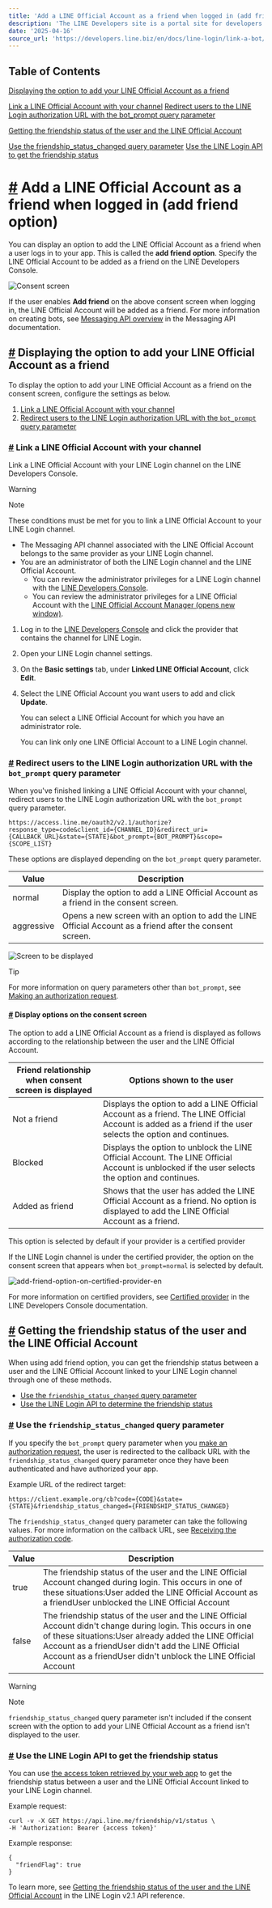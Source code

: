 ```yaml
---
title: 'Add a LINE Official Account as a friend when logged in (add friend option) | LINE Developers'
description: 'The LINE Developers site is a portal site for developers. It contains documents and tools that will help you use our various developer products. Creating LINE Login and Messaging API applications and services has never been easier!'
date: '2025-04-16'
source_url: 'https://developers.line.biz/en/docs/line-login/link-a-bot/'
---
```


## Table of Contents

[Displaying the option to add your LINE Official Account as a friend](#displaying-the-option-to-add-your-line-official-account-as-a-friend)

[Link a LINE Official Account with your channel](#link-a-line-official-account) [Redirect users to the LINE Login authorization URL with the bot_prompt query parameter](#redirect-users)

[Getting the friendship status of the user and the LINE Official Account](#getting-the-friendship-status-of-the-user-and-the-line-official-account)

[Use the friendship_status_changed query parameter](#use-friendship_status_changed) [Use the LINE Login API to get the friendship status](#use-line-login-api)

# [#](#page-title) Add a LINE Official Account as a friend when logged in (add friend option)

You can display an option to add the LINE Official Account as a friend when a user logs in to your app. This is called the **add friend option**. Specify the LINE Official Account to be added as a friend on the LINE Developers Console.

![Consent screen](/assets/img/consent-screen-with-bot-en.5c6b638f.png)

If the user enables **Add friend** on the above consent screen when logging in, the LINE Official Account will be added as a friend. For more information on creating bots, see [Messaging API overview](../../../en/docs/messaging-api/overview.md) in the Messaging API documentation.

## [#](#displaying-the-option-to-add-your-line-official-account-as-a-friend) Displaying the option to add your LINE Official Account as a friend

To display the option to add your LINE Official Account as a friend on the consent screen, configure the settings as below.

1. [Link a LINE Official Account with your channel](#link-a-line-official-account)
2. [Redirect users to the LINE Login authorization URL with the `bot_prompt` query parameter](#redirect-users)

### [#](#link-a-line-official-account) Link a LINE Official Account with your channel

Link a LINE Official Account with your LINE Login channel on the LINE Developers Console.

> [!warning]
> Note
>
> These conditions must be met for you to link a LINE Official Account to your LINE Login channel.
>
> - The Messaging API channel associated with the LINE Official Account belongs to the same provider as your LINE Login channel.
> - You are an administrator of both the LINE Login channel and the LINE Official Account.
>   - You can review the administrator privileges for a LINE Login channel with the [LINE Developers Console](../../../console.md).
>   - You can review the administrator privileges for a LINE Official Account with the [LINE Official Account Manager (opens new window)](https://manager.line.biz).

1. Log in to the [LINE Developers Console](../../../console.md) and click the provider that contains the channel for LINE Login.
2. Open your LINE Login channel settings.
3. On the **Basic settings** tab, under **Linked LINE Official Account**, click **Edit**.
4. Select the LINE Official Account you want users to add and click **Update**.

    You can select a LINE Official Account for which you have an administrator role.

    You can link only one LINE Official Account to a LINE Login channel.

### [#](#redirect-users) Redirect users to the LINE Login authorization URL with the `bot_prompt` query parameter

When you've finished linking a LINE Official Account with your channel, redirect users to the LINE Login authorization URL with the `bot_prompt` query parameter.

```
https://access.line.me/oauth2/v2.1/authorize?response_type=code&client_id={CHANNEL_ID}&redirect_uri={CALLBACK_URL}&state={STATE}&bot_prompt={BOT_PROMPT}&scope={SCOPE_LIST}
```

These options are displayed depending on the `bot_prompt` query parameter.

| Value      | Description                                                                                              |
| ---------- | -------------------------------------------------------------------------------------------------------- |
| normal     | Display the option to add a LINE Official Account as a friend in the consent screen.                     |
| aggressive | Opens a new screen with an option to add the LINE Official Account as a friend after the consent screen. |

![Screen to be displayed](/assets/img/bot-prompt-en.b97911dc.png)

Tip

For more information on query parameters other than `bot_prompt`, see [Making an authorization request](../../../en/docs/line-login/integrate-line-login.md#making-an-authorization-request).

#### [#](#display-options-on-consent-screen) Display options on the consent screen

The option to add a LINE Official Account as a friend is displayed as follows according to the relationship between the user and the LINE Official Account.

| Friend relationship when consent screen is displayed | Options shown to the user                                                                                                                                    |
| ---------------------------------------------------- | ------------------------------------------------------------------------------------------------------------------------------------------------------------ |
| Not a friend                                         | Displays the option to add a LINE Official Account as a friend. The LINE Official Account is added as a friend if the user selects the option and continues. |
| Blocked                                              | Displays the option to unblock the LINE Official Account. The LINE Official Account is unblocked if the user selects the option and continues.               |
| Added as friend                                      | Shows that the user has added the LINE Official Account as a friend. No option is displayed to add the LINE Official Account as a friend.                    |

This option is selected by default if your provider is a certified provider

If the LINE Login channel is under the certified provider, the option on the consent screen that appears when `bot_prompt=normal` is selected by default.

![add-friend-option-on-certified-provider-en](/assets/img/add-friend-option-on-certified-provider-en.bdfda016.png)

For more information on certified providers, see [Certified provider](../../../en/docs/line-developers-console/overview.md#certified-provider) in the LINE Developers Console documentation.

## [#](#getting-the-friendship-status-of-the-user-and-the-line-official-account) Getting the friendship status of the user and the LINE Official Account

When using add friend option, you can get the friendship status between a user and the LINE Official Account linked to your LINE Login channel through one of these methods.

- [Use the `friendship_status_changed` query parameter](#use-friendship_status_changed)
- [Use the LINE Login API to determine the friendship status](#use-line-login-api)

### [#](#use-friendship_status_changed) Use the `friendship_status_changed` query parameter

If you specify the `bot_prompt` query parameter when you [make an authorization request](../../../en/docs/line-login/integrate-line-login.md#making-an-authorization-request), the user is redirected to the callback URL with the `friendship_status_changed` query parameter once they have been authenticated and have authorized your app.

Example URL of the redirect target:

```
https://client.example.org/cb?code={CODE}&state={STATE}&friendship_status_changed={FRIENDSHIP_STATUS_CHANGED}
```

The `friendship_status_changed` query parameter can take the following values. For more information on the callback URL, see [Receiving the authorization code](../../../en/docs/line-login/integrate-line-login.md#receiving-the-authorization-code).

| Value | Description                                                                                                                                                                                                                                                                                   |
| ----- | --------------------------------------------------------------------------------------------------------------------------------------------------------------------------------------------------------------------------------------------------------------------------------------------- |
| true  | The friendship status of the user and the LINE Official Account changed during login. This occurs in one of these situations:User added the LINE Official Account as a friendUser unblocked the LINE Official Account                                                                         |
| false | The friendship status of the user and the LINE Official Account didn't change during login. This occurs in one of these situations:User already added the LINE Official Account as a friendUser didn't add the LINE Official Account as a friendUser didn't unblock the LINE Official Account |

> [!warning]
> Note
>
> `friendship_status_changed` query parameter isn't included if the consent screen with the option to add your LINE Official Account as a friend isn't displayed to the user.

### [#](#use-line-login-api) Use the LINE Login API to get the friendship status

You can use [the access token retrieved by your web app](../../../en/docs/line-login/integrate-line-login.md#get-access-token) to get the friendship status between a user and the LINE Official Account linked to your LINE Login channel.

Example request:

```
curl -v -X GET https://api.line.me/friendship/v1/status \
-H 'Authorization: Bearer {access token}'
```

Example response:

```
{
  "friendFlag": true
}
```

To learn more, see [Getting the friendship status of the user and the LINE Official Account](../../../en/reference/line-login.md#get-friendship-status) in the LINE Login v2.1 API reference.
